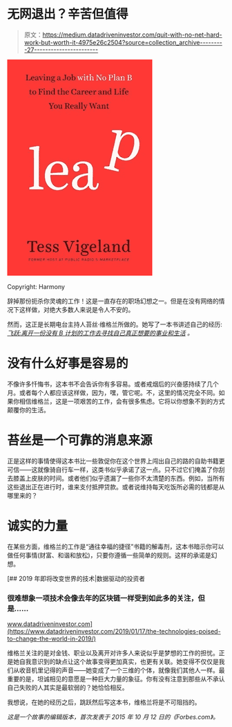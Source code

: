 # 无网退出？辛苦但值得

> 原文：<https://medium.datadriveninvestor.com/quit-with-no-net-hard-work-but-worth-it-4975e26c2504?source=collection_archive---------27----------------------->

![](img/dc36d5df491db3bb5d0b6507d16bf182.png)

Copyright: Harmony

辞掉那份扼杀你灵魂的工作！这是一直存在的职场幻想之一。但是在没有网络的情况下这样做，对绝大多数人来说是令人不安的。

然而，这正是长期电台主持人苔丝·维格兰所做的。她写了一本书讲述自己的经历: [*飞跃:离开一份没有 B 计划的工作去寻找自己真正想要的事业和生活*](https://www.amazon.com/Leap-Leaving-Plan-Career-Really/dp/0804140758/ref=as_li_ss_tl?ie=UTF8&qid=1442332062&sr=8-1&keywords=leap&linkCode=sl1&tag=constabconf03-20&linkId=4ce5557346c31efe4fdbe42b98471dd1) *。*

# 没有什么好事是容易的

不像许多忏悔书，这本书不会告诉你有多容易。或者戒烟后的兴奋感持续了几个月。或者每个人都应该这样做，因为，嘿，管它呢。不，这里的情况完全不同。如果你相信维格兰，这是一项艰苦的工作，会有很多焦虑。它将以你想象不到的方式颠覆你的生活。

# 苔丝是一个可靠的消息来源

正是这样的事情使得这本书比一些敦促你在这个世界上闯出自己的路的自助书籍更可信——这就像骑自行车一样，这类书似乎承诺了这一点。只不过它们掩盖了你刮去膝盖上皮肤的时间。或者他们似乎遗漏了一些你不太清楚的东西。例如，当所有这些退出正在进行时，谁来支付抵押贷款。或者说维持每天吃饭所必需的钱都是从哪里来的？

# 诚实的力量

在某些方面，维格兰的工作是“通往幸福的捷径”书籍的解毒剂，这本书暗示你可以做任何事情(财富、和谐和放松)，只要你遵循一些简单的规则。这样的承诺是幻想。

[](https://www.datadriveninvestor.com/2019/01/17/the-technologies-poised-to-change-the-world-in-2019/) [## 2019 年即将改变世界的技术|数据驱动的投资者

### 很难想象一项技术会像去年的区块链一样受到如此多的关注，但是……

www.datadriveninvestor.com](https://www.datadriveninvestor.com/2019/01/17/the-technologies-poised-to-change-the-world-in-2019/) 

维格兰关注的是对金钱、职业以及离开对许多人来说似乎是梦想的工作的担忧。正是她自我意识到的缺点让这个故事变得更加真实，也更有关联。她变得不仅仅是我们从收音机里记得的声音——她变成了一个三维的个体，就像我们其他人一样。最重要的是，坦诚相见的意愿是一种巨大力量的象征。你有没有注意到那些从不承认自己失败的人其实是最软弱的？她恰恰相反。

我想说，在她的经历之后，跳跃然后写这本书，维格兰将是不可阻挡的。

*这是一个故事的编辑版本，首次发表于 2015 年 10 月 12 日的《Forbes.com》。*